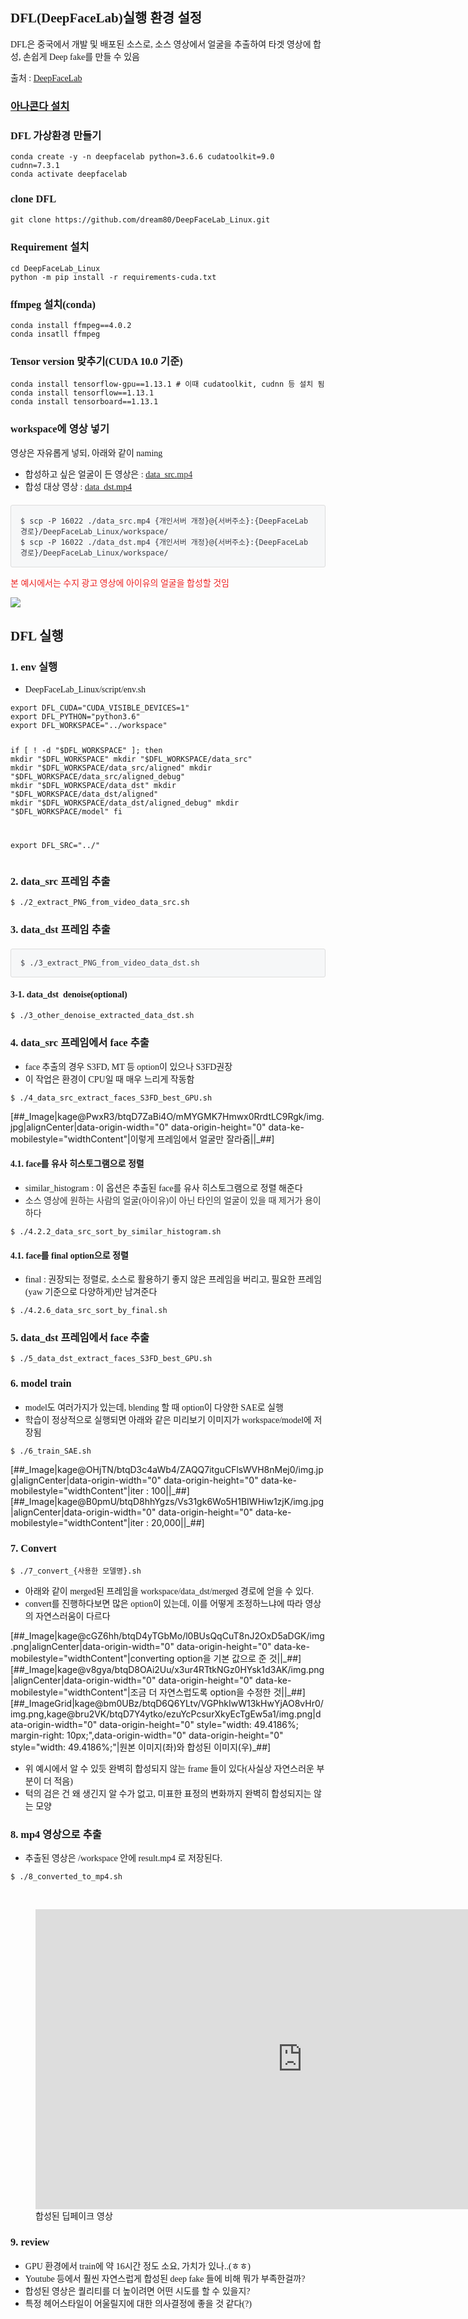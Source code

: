 <h2 data-ke-size="size26"><span style="font-family: 'Noto Sans Demilight', 'Noto Sans KR';"><b><b>DFL(DeepFaceLab)실행 환경 설정</b></b></span></h2>
<p><span style="font-family: 'Noto Sans Demilight', 'Noto Sans KR';">DFL은 중국에서 개발 및 배포된 소스로, 소스 영상에서 얼굴을 추출하여 타겟 영상에 합성, 손쉽게 Deep fake를 만들 수 있음</span></p>
<p><span style="font-family: 'Noto Sans Demilight', 'Noto Sans KR';">출처 : <a href="https://github.com/dream80/DeepFaceLab_Linux" target="_blank" rel="noopener">DeepFaceLab</a></span></p>
<h3 data-ke-size="size23"><span style="font-family: 'Noto Sans Demilight', 'Noto Sans KR';"><b><a href="https://m.blog.naver.com/PostView.nhn?blogId=dsz08082&amp;logNo=221185332846&amp;proxyReferer=https:%2F%2Fwww.google.com%2F" target="_blank" rel="noopener">아나콘다 설치</a></b></span></h3>
<h3 data-ke-size="size23"><span style="font-family: 'Noto Sans Demilight', 'Noto Sans KR';"><b>DFL 가상환경 만들기</b></span></h3>
<pre id="code_1589272965046" class="python" data-ke-language="python" data-ke-type="codeblock"><code>conda create -y -n deepfacelab python=3.6.6 cudatoolkit=9.0 cudnn=7.3.1
conda activate deepfacelab</code></pre>
<h3 data-ke-size="size23"><span style="font-family: 'Noto Sans Demilight', 'Noto Sans KR';"><b>clone <b>DFL</b></b></span></h3>
<pre id="code_1589273006282" class="python" data-ke-language="python" data-ke-type="codeblock"><code>git clone https://github.com/dream80/DeepFaceLab_Linux.git</code></pre>
<h3 data-ke-size="size23"><span style="font-family: 'Noto Sans Demilight', 'Noto Sans KR';"><b>Requirement 설치</b></span></h3>
<pre id="code_1589273024994" class="python" data-ke-language="python" data-ke-type="codeblock"><code>cd DeepFaceLab_Linux
python -m pip install -r requirements-cuda.txt</code></pre>
<h3 data-ke-size="size23"><span style="font-family: 'Noto Sans Demilight', 'Noto Sans KR';"><b>ffmpeg 설치(conda)</b></span></h3>
<pre id="code_1589273036370" class="python" data-ke-language="python" data-ke-type="codeblock"><code>conda install ffmpeg==4.0.2
conda insatll ffmpeg</code></pre>
<h3 data-ke-size="size23"><span style="font-family: 'Noto Sans Demilight', 'Noto Sans KR';">Tensor version 맞추기(CUDA 10.0 기준)</span></h3>
<pre id="code_1589273076999" class="python" data-ke-language="python" data-ke-type="codeblock"><code>conda install tensorflow-gpu==1.13.1 # 이때 cudatoolkit, cudnn 등 설치 됨
conda install tensorflow==1.13.1
conda install tensorboard==1.13.1</code></pre>
<h3><span style="font-family: 'Noto Sans Demilight', 'Noto Sans KR';">workspace에 영상 넣기</span></h3>
<p><span style="font-family: 'Noto Sans Demilight', 'Noto Sans KR';">영상은 자유롭게 넣되, 아래와 같이 naming</span></p>
<ul style="list-style-type: disc;">
<li><span style="font-family: 'Noto Sans Demilight', 'Noto Sans KR';">합성하고 싶은 얼굴이 든 영상은 : <a href="https://www.youtube.com/watch?v=3KCaBzeaa9M" target="_blank" rel="noopener">data_src.<span style="color: #333333;">mp4</span></a></span></li>
<li><span style="font-family: 'Noto Sans Demilight', 'Noto Sans KR';">합성 대상 영상 : <a href="https://www.youtube.com/watch?v=q5G0wQxLSSo" target="_blank" rel="noopener">data_dst.mp4</a></span></li>
</ul>
<pre id="code_1589274767534" class="python" style="margin: 20px auto 0px; display: block; overflow: auto; padding: 15px; color: #383a42; background: #f6f7f8; font-size: 14px; border-radius: 3px; font-family: Menlo, Consolas, Monaco, monospace; border: 1px solid #dddddd; cursor: default; z-index: 1; font-style: normal; font-variant-ligatures: normal; font-variant-caps: normal; font-weight: 400; letter-spacing: normal; orphans: 2; text-align: start; text-indent: 0px; text-transform: none; widows: 2; word-spacing: 0px; -webkit-text-stroke-width: 0px; text-decoration-style: initial; text-decoration-color: initial;" data-ke-language="python" data-ke-type="codeblock"><code>$ scp -P 16022 ./data_src.mp4 {개인서버 개정}@{서버주소}:{DeepFaceLab 경로}/DeepFaceLab_Linux/workspace/
$ scp -P 16022 ./data_dst.mp4 {개인서버 개정}@{서버주소}:{DeepFaceLab 경로}/DeepFaceLab_Linux/workspace/</code></pre>
<p><span style="font-family: 'Noto Sans Demilight', 'Noto Sans KR'; color: #ee2323;">본 예시에서는 수지 광고 영상에 아이유의 얼굴을 합성할 것임</span></p>
<p><img src = "https://img1.daumcdn.net/thumb/R1280x0/?scode=mtistory2&fname=https%3A%2F%2Fblog.kakaocdn.net%2Fdn%2F055MW%2FbtqD7GI751u%2F723kFyBrR0lhgCUn8dXtIk%2Fimg.png>[##_Image|kage@055MW/btqD7GI751u/723kFyBrR0lhgCUn8dXtIk/img.png|alignCenter|data-origin-width="0" data-origin-height="0" data-ke-mobilestyle="widthContent"|이 아이유를||_##][##_Image|kage@dednnP/btqD6QrGnwD/xxJLjnrHbHs9HnNjNmXfz1/img.png|alignCenter|data-origin-width="0" data-origin-height="0" data-ke-mobilestyle="widthContent"|요 수지로 합성||_##]</p>
<h2><span style="font-family: 'Noto Sans Demilight', 'Noto Sans KR';"><b><b>DFL 실행</b></b></span></h2>
<h3 data-ke-size="size23"><span style="font-family: 'Noto Sans Demilight', 'Noto Sans KR';">1. env 실행</span></h3>
<ul style="list-style-type: disc;" data-ke-list-type="disc">
<li><span style="font-family: 'Noto Sans Demilight', 'Noto Sans KR';">DeepFaceLab_Linux/script/env.sh</span></li>
</ul>
<pre id="code_1589274007083" class="python" data-ke-language="python" data-ke-type="codeblock"><code>export DFL_CUDA="CUDA_VISIBLE_DEVICES=1"
export DFL_PYTHON="python3.6"
export DFL_WORKSPACE="../workspace"

if [ ! -d "$DFL_WORKSPACE" ]; then
    mkdir "$DFL_WORKSPACE"
    mkdir "$DFL_WORKSPACE/data_src"
    mkdir "$DFL_WORKSPACE/data_src/aligned"
    mkdir "$DFL_WORKSPACE/data_src/aligned_debug"
    mkdir "$DFL_WORKSPACE/data_dst"
    mkdir "$DFL_WORKSPACE/data_dst/aligned"
    mkdir "$DFL_WORKSPACE/data_dst/aligned_debug"
    mkdir "$DFL_WORKSPACE/model"
fi

export DFL_SRC="../"</code></pre>
<h3 data-ke-size="size23"><span style="font-family: 'Noto Sans Demilight', 'Noto Sans KR';">2. data_src 프레임 추출</span></h3>
<pre id="code_1589274696165" class="python" data-ke-language="python" data-ke-type="codeblock"><code>$ ./2_extract_PNG_from_video_data_src.sh</code></pre>
<h3><span style="font-family: 'Noto Sans Demilight', 'Noto Sans KR';">3. data_dst 프레임 추출</span></h3>
<pre id="code_1589274726955" class="python" style="display: block; overflow: auto; padding: 15px; color: #383a42; background: #f6f7f8; font-size: 14px; border-radius: 3px; font-family: Menlo, Consolas, Monaco, monospace; border: 1px solid #dddddd; margin: 20px auto 0px; cursor: default; z-index: 1; font-style: normal; font-variant-ligatures: normal; font-variant-caps: normal; font-weight: 400; letter-spacing: normal; orphans: 2; text-align: start; text-indent: 0px; text-transform: none; widows: 2; word-spacing: 0px; -webkit-text-stroke-width: 0px; text-decoration-style: initial; text-decoration-color: initial;" data-ke-language="python" data-ke-type="codeblock"><code>$ ./3_extract_PNG_from_video_data_dst.sh</code></pre>
<h4 data-ke-size="size20"><span style="font-family: 'Noto Sans Demilight', 'Noto Sans KR';">3-1. data_dst&nbsp; denoise(optional)</span></h4>
<pre id="code_1589274860526" class="python" data-ke-language="python" data-ke-type="codeblock"><code>$ ./3_other_denoise_extracted_data_dst.sh</code></pre>
<h3><span style="font-family: 'Noto Sans Demilight', 'Noto Sans KR';">4. data_src 프레임에서 face 추출</span></h3>
<ul style="list-style-type: disc;" data-ke-list-type="disc">
<li><span style="font-family: 'Noto Sans Demilight', 'Noto Sans KR';">face 추출의 경우 S3FD, MT 등 option이 있으나 S3FD권장</span></li>
<li><span style="font-family: 'Noto Sans Demilight', 'Noto Sans KR';">이 작업은 환경이 CPU일 때 매우 느리게 작동함</span></li>
</ul>
<pre id="code_1589274960391" class="python" data-ke-language="python" data-ke-type="codeblock"><code>$ ./4_data_src_extract_faces_S3FD_best_GPU.sh</code></pre>
<p>[##_Image|kage@PwxR3/btqD7ZaBi4O/mMYGMK7Hmwx0RrdtLC9Rgk/img.jpg|alignCenter|data-origin-width="0" data-origin-height="0" data-ke-mobilestyle="widthContent"|이렇게 프레임에서 얼굴만 잘라줌||_##]</p>
<h4 data-ke-size="size20"><span style="font-family: 'Noto Sans Demilight', 'Noto Sans KR';">4.1. face를 유사 히스토그램으로 정렬</span></h4>
<ul style="list-style-type: disc;" data-ke-list-type="disc">
<li><span style="font-family: 'Noto Sans Demilight', 'Noto Sans KR';">similar_histogram : 이 옵션은 추출된 face를 유사 히스토그램으로 정렬 해준다</span></li>
<li><span style="font-family: 'Noto Sans Demilight', 'Noto Sans KR';"><span style="color: #333333;">소스 영상에 원하는 사람의 얼굴(아이유)이 아닌 타인의 얼굴이 있을 때 제거가 용이하다</span><span style="color: #333333;"></span></span></li>
</ul>
<pre id="code_1589275346064" class="python" data-ke-language="python" data-ke-type="codeblock"><code>$ ./4.2.2_data_src_sort_by_similar_histogram.sh</code></pre>
<h4 data-ke-size="size20"><span style="font-family: 'Noto Sans Demilight', 'Noto Sans KR';">4.1. face를 final option으로 정렬</span></h4>
<ul style="list-style-type: disc;" data-ke-list-type="disc">
<li><span style="font-family: 'Noto Sans Demilight', 'Noto Sans KR';">final : 권장되는 정렬로, 소스로 활용하기 좋지 않은 프레임을 버리고, 필요한 프레임(yaw 기준으로 다양하게)만 남겨준다</span></li>
</ul>
<pre id="code_1589275524872" class="python" data-ke-language="python" data-ke-type="codeblock"><code>$ ./4.2.6_data_src_sort_by_final.sh</code></pre>
<h3><span style="font-family: 'Noto Sans Demilight', 'Noto Sans KR';">5. data_dst 프레임에서 face 추출</span></h3>
<pre id="code_1589275982578" class="python" data-ke-language="python" data-ke-type="codeblock"><code>$ ./5_data_dst_extract_faces_S3FD_best_GPU.sh</code></pre>
<h3><span style="font-family: 'Noto Sans Demilight', 'Noto Sans KR';">6. model train</span></h3>
<ul style="list-style-type: disc;" data-ke-list-type="disc">
<li><span style="font-family: 'Noto Sans Demilight', 'Noto Sans KR';">model도 여러가지가 있는데, blending 할 때 option이 다양한 SAE로 실행</span></li>
<li><span style="font-family: 'Noto Sans Demilight', 'Noto Sans KR';">학습이 정상적으로 실행되면 아래와 같은 미리보기 이미지가 workspace/model에 저장됨</span></li>
</ul>
<pre id="code_1589276588960" class="python" data-ke-language="python" data-ke-type="codeblock"><code>$ ./6_train_SAE.sh</code></pre>
<p>[##_Image|kage@OHjTN/btqD3c4aWb4/ZAQQ7itguCFlsWVH8nMej0/img.jpg|alignCenter|data-origin-width="0" data-origin-height="0" data-ke-mobilestyle="widthContent"|iter : 100||_##][##_Image|kage@B0pmU/btqD8hhYgzs/Vs31gk6Wo5H1BIWHiw1zjK/img.jpg|alignCenter|data-origin-width="0" data-origin-height="0" data-ke-mobilestyle="widthContent"|iter : 20,000||_##]</p>
<h3><span style="font-family: 'Noto Sans Demilight', 'Noto Sans KR';">7. Convert</span></h3>
<pre id="code_1589347791029" class="python" data-ke-language="python" data-ke-type="codeblock"><code>$ ./7_convert_{사용한 모델명}.sh</code></pre>
<ul style="list-style-type: disc;" data-ke-list-type="disc">
<li><span style="font-family: 'Noto Sans Demilight', 'Noto Sans KR';">아래와 같이 merged된 프레임을 workspace/data_dst/merged 경로에 얻을 수 있다.</span></li>
<li><span style="font-family: 'Noto Sans Demilight', 'Noto Sans KR';">convert를 진행하다보면 많은 option이 있는데, 이를 어떻게 조정하느냐에 따라 영상의 자연스러움이 다르다</span></li>
</ul>
<p>[##_Image|kage@cGZ6hh/btqD4yTGbMo/l0BUsQqCuT8nJ2OxD5aDGK/img.png|alignCenter|data-origin-width="0" data-origin-height="0" data-ke-mobilestyle="widthContent"|converting option을 기본 값으로 준 것||_##][##_Image|kage@v8gya/btqD8OAi2Uu/x3ur4RTtkNGz0HYsk1d3AK/img.png|alignCenter|data-origin-width="0" data-origin-height="0" data-ke-mobilestyle="widthContent"|조금 더 자연스럽도록 option을 수정한 것||_##][##_ImageGrid|kage@bm0UBz/btqD6Q6YLtv/VGPhkIwW13kHwYjAO8vHr0/img.png,kage@bru2VK/btqD7Y4ytko/ezuYcPcsurXkyEcTgEw5a1/img.png|data-origin-width="0" data-origin-height="0" style="width: 49.4186%; margin-right: 10px;",data-origin-width="0" data-origin-height="0" style="width: 49.4186%;"|원본 이미지(좌)와 합성된 이미지(우)_##]</p>
<ul style="list-style-type: disc;" data-ke-list-type="disc">
<li><span style="font-family: 'Noto Sans Demilight', 'Noto Sans KR';">위 예시에서 알 수 있듯 완벽히 합성되지 않는 frame 들이 있다(사실상 자연스러운 부분이 더 적음)</span></li>
<li><span style="font-family: 'Noto Sans Demilight', 'Noto Sans KR';">턱의 검은 건 왜 생긴지 알 수가 없고, 미표한 표정의 변화까지 완벽히 합성되지는 않는 모양</span></li>
</ul>
<h3><span style="font-family: 'Noto Sans Demilight', 'Noto Sans KR';">8. mp4 영상으로 추출</span></h3>
<ul style="list-style-type: disc;" data-ke-list-type="disc">
<li><span style="font-family: 'Noto Sans Demilight', 'Noto Sans KR';">추출된 영상은 /workspace 안에 result.mp4 로 저장된다.</span></li>
</ul>
<pre id="code_1589348245613" class="python" data-ke-language="python" data-ke-type="codeblock"><code>$ ./8_converted_to_mp4.sh</code></pre>
<p>&nbsp;</p>
<figure data-ke-type="video" data-ke-style="alignCenter" data-video-host="kakaotv" data-video-url="https://tv.kakao.com/channel/3568028/cliplink/408988123" data-video-thumbnail="https://scrap.kakaocdn.net/dn/tqbyA/hyF2CQOsv0/50kHHFQZbHk4Bu6AAcaU4K/img.png?width=854&amp;height=480&amp;face=286_92_455_277,https://scrap.kakaocdn.net/dn/ZOH7S/hyF1FVTDEc/h2gm9ntIegC4BkQZGMHFuk/img.jpg?width=640&amp;height=360&amp;face=0_0_640_360" data-video-width="854" data-video-height="480" data-ke-mobilestyle="widthContent" data-video-play-service="daum_tistory"><iframe src="https://play-tv.kakao.com/embed/player/cliplink/408988123?service=daum_tistory" width="854" height="480" frameborder="0" allowfullscreen="true"></iframe>
<figcaption>합성된 딥페이크 영상</figcaption>
</figure>
<h3><span style="font-family: 'Noto Sans Demilight', 'Noto Sans KR';">9. review</span></h3>
<ul style="list-style-type: disc;" data-ke-list-type="disc">
<li><span style="font-family: 'Noto Sans Demilight', 'Noto Sans KR';">GPU 환경에서 train에 약 16시간 정도 소요, 가치가 있나..(ㅎㅎ)</span></li>
<li><span style="font-family: 'Noto Sans Demilight', 'Noto Sans KR';">Youtube 등에서 훨씬 자연스럽게 합성된 deep fake 들에 비해 뭐가 부족한걸까?</span></li>
<li><span style="font-family: 'Noto Sans Demilight', 'Noto Sans KR';">합성된 영상은 퀄리티를 더 높이려면 어떤 시도를 할 수 있을지?</span></li>
<li><span style="font-family: 'Noto Sans Demilight', 'Noto Sans KR';">특정 헤어스타일이 어울릴지에 대한 의사결정에 좋을 것 같다(?)</span></li>
</ul>
